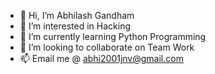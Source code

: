 - 👋 Hi, I’m Abhilash Gandham
- 👀 I’m interested in Hacking
- 🌱 I’m currently learning Python Programming
- 💞️ I’m looking to collaborate on Team Work
- 📫 Email me @ abhi2001jnv@gmail.com

<!---
Abhi1289-311/Abhi1289-311 is a ✨ special ✨ repository because its `README.md` (this file) appears on your GitHub profile.
You can click the Preview link to take a look at your changes.
--->
